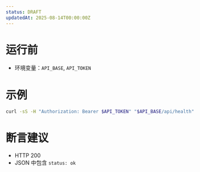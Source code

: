 ```yaml
---
status: DRAFT
updatedAt: 2025-08-14T00:00:00Z
---
```


# 运行前
- 环境变量：`API_BASE`, `API_TOKEN`

# 示例
```bash
curl -sS -H "Authorization: Bearer $API_TOKEN" "$API_BASE/api/health"
```

# 断言建议
- HTTP 200
- JSON 中包含 `status: ok`

